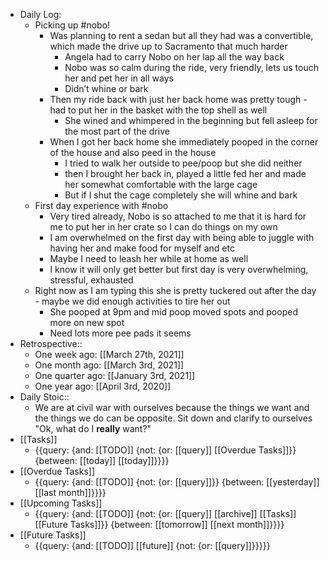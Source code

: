 - Daily Log:
    - Picking up #nobo!
        - Was planning to rent a sedan but all they had was a convertible, which made the drive up to Sacramento that much harder
            - Angela had to carry Nobo on her lap all the way back
            - Nobo was so calm during the ride, very friendly, lets us touch her and pet her in all ways
            - Didn’t whine or bark
        - Then my ride back with just her back home was pretty tough - had to put her in the basket with the top shell as well 
            - She wined and whimpered in the beginning but fell asleep for the most part of the drive
        - When I got her back home she immediately pooped in the corner of the house and also peed in the house
            - I tried to walk her outside to pee/poop but she did neither
            - then I brought her back in, played a little fed her and made her somewhat comfortable with the large cage
            - But if I shut the cage completely she will whine and bark 
    - First day experience with #nobo
        - Very tired already, Nobo is so attached to me that it is hard for me to put her in her crate so I can do things on my own
        - I am overwhelmed on the first day with being able to juggle with having her and make food for myself and etc
        - Maybe I need to leash her while at home as well
        - I know it will only get better but first day is very overwhelming, stressful, exhausted
    - Right now as I am typing this she is pretty tuckered out after the day - maybe we did enough activities to tire her out 
        - She pooped at 9pm and mid poop moved spots and pooped more on new spot 
        - Need lots more pee pads it seems
- Retrospective::
    - One week ago: [[March 27th, 2021]]
    - One month ago: [[March 3rd, 2021]]
    - One quarter ago: [[January 3rd, 2021]]
    - One year ago: [[April 3rd, 2020]]
- Daily Stoic::
    - We are at civil war with ourselves because the things we want and the things we do can be opposite. Sit down and clarify to ourselves "Ok, what do I __really__ want?"
- [[Tasks]]
    - {{query: {and: [[TODO]] {not: {or: [[query]] [[Overdue Tasks]]}} {between: [[today]] [[today]]}}}}
- [[Overdue Tasks]]
    - {{query: {and: [[TODO]] {not: {or: [[query]]}} {between: [[yesterday]] [[last month]]}}}}
- [[Upcoming Tasks]]
    - {{query: {and: [[TODO]] {not: {or: [[query]] [[archive]] [[Tasks]] [[Future Tasks]]}} {between: [[tomorrow]] [[next month]]}}}}
- [[Future Tasks]]
    - {{query: {and: [[TODO]] [[future]] {not: {or: [[query]]}}}}}
